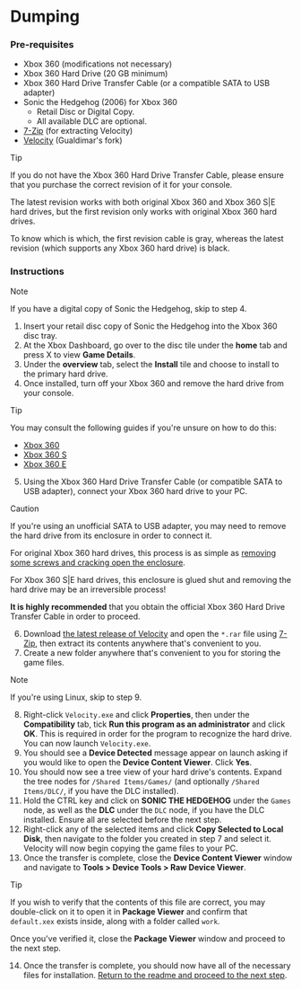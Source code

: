 # Dumping

### Pre-requisites
- Xbox 360 (modifications not necessary)
- Xbox 360 Hard Drive (20 GB minimum)
- Xbox 360 Hard Drive Transfer Cable (or a compatible SATA to USB adapter)
- Sonic the Hedgehog (2006) for Xbox 360
    - Retail Disc or Digital Copy.
    - All available DLC are optional.
- [7-Zip](https://7-zip.org/download.html) (for extracting Velocity)
- [Velocity](https://github.com/Gualdimar/Velocity/releases/download/xex%2Biso-branch/Velocity-XEXISO.rar) (Gualdimar's fork)

> [!TIP]
> If you do not have the Xbox 360 Hard Drive Transfer Cable, please ensure that you purchase the correct revision of it for your console.
>
> The latest revision works with both original Xbox 360 and Xbox 360 S|E hard drives, but the first revision only works with original Xbox 360 hard drives.
>
> To know which is which, the first revision cable is gray, whereas the latest revision (which supports any Xbox 360 hard drive) is black.

### Instructions

> [!NOTE]
> If you have a digital copy of Sonic the Hedgehog, skip to step 4.

1. Insert your retail disc copy of Sonic the Hedgehog into the Xbox 360 disc tray.
2. At the Xbox Dashboard, go over to the disc tile under the **home** tab and press X to view **Game Details**.
3. Under the **overview** tab, select the **Install** tile and choose to install to the primary hard drive.
4. Once installed, turn off your Xbox 360 and remove the hard drive from your console.

> [!TIP]
> You may consult the following guides if you're unsure on how to do this:
> - [Xbox 360](https://www.ifixit.com/Guide/Xbox+360+Hard+Drive+Replacement/3326)
> - [Xbox 360 S](https://www.ifixit.com/Guide/Xbox+360+S+Hard+Drive+Replacement/3184)
> - [Xbox 360 E](https://www.ifixit.com/Guide/Xbox+360+E+Hard+Drive+Replacement/22179)

5. Using the Xbox 360 Hard Drive Transfer Cable (or compatible SATA to USB adapter), connect your Xbox 360 hard drive to your PC.

> [!CAUTION]
> If you're using an unofficial SATA to USB adapter, you may need to remove the hard drive from its enclosure in order to connect it.
>
> For original Xbox 360 hard drives, this process is as simple as [removing some screws and cracking open the enclosure](https://www.ifixit.com/Guide/Xbox+360+HDD+Replacement/3430).
>
> For Xbox 360 S|E hard drives, this enclosure is glued shut and removing the hard drive may be an irreversible process!
>
> **It is highly recommended** that you obtain the official Xbox 360 Hard Drive Transfer Cable in order to proceed.

6. Download [the latest release of Velocity](https://github.com/Gualdimar/Velocity/releases/download/xex%2Biso-branch/Velocity-XEXISO.rar) and open the `*.rar` file using [7-Zip](https://7-zip.org/download.html), then extract its contents anywhere that's convenient to you.
7. Create a new folder anywhere that's convenient to you for storing the game files.

> [!NOTE]
> If you're using Linux, skip to step 9.

8. Right-click `Velocity.exe` and click **Properties**, then under the **Compatibility** tab, tick **Run this program as an administrator** and click **OK**. This is required in order for the program to recognize the hard drive. You can now launch `Velocity.exe`.
9. You should see a **Device Detected** message appear on launch asking if you would like to open the **Device Content Viewer**. Click **Yes**.
10. You should now see a tree view of your hard drive's contents. Expand the tree nodes for `/Shared Items/Games/` (and optionally `/Shared Items/DLC/`, if you have the DLC installed).
11. Hold the CTRL key and click on **SONIC THE HEDGEHOG** under the `Games` node, as well as the **DLC** under the `DLC` node, if you have the DLC installed. Ensure all are selected before the next step.
12. Right-click any of the selected items and click **Copy Selected to Local Disk**, then navigate to the folder you created in step 7 and select it. Velocity will now begin copying the game files to your PC.
13. Once the transfer is complete, close the **Device Content Viewer** window and navigate to **Tools > Device Tools > Raw Device Viewer**.

> [!TIP]
> If you wish to verify that the contents of this file are correct, you may double-click on it to open it in **Package Viewer** and confirm that `default.xex` exists inside, along with a folder called `work`.
>
> Once you've verified it, close the **Package Viewer** window and proceed to the next step.

14. Once the transfer is complete, you should now have all of the necessary files for installation. [Return to the readme and proceed to the next step](/README.md#how-to-install).